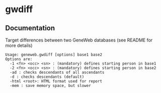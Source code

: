 # gwdiff

## Documentation

Target differences between two GeneWeb databases (see README for more details)

```
Usage: geneweb.gwdiff [options] base1 base2
Options are: 
  -1 <fn> <occ> <sn> : (mandatory) defines starting person in base1
  -2 <fn> <occ> <sn> : (mandatory) defines starting person in base2
  -ad : checks descendants of all ascendants 
  -d : checks descendants (default)
  -html <root>: HTML format used for report
  -mem : save memory space, but slower
```


